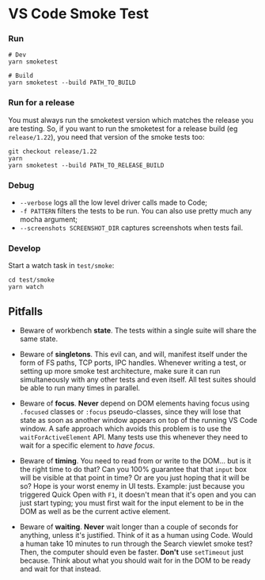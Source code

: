 # VS Code Smoke Test

### Run

```
# Dev
yarn smoketest

# Build
yarn smoketest --build PATH_TO_BUILD
```

### Run for a release

You must always run the smoketest version which matches the release you are testing. So, if you want to run the smoketest for a release build (eg `release/1.22`), you need that version of the smoke tests too:

```
git checkout release/1.22
yarn
yarn smoketest --build PATH_TO_RELEASE_BUILD
```

### Debug

- `--verbose` logs all the low level driver calls made to Code;
- `-f PATTERN` filters the tests to be run. You can also use pretty much any mocha argument;
- `--screenshots SCREENSHOT_DIR` captures screenshots when tests fail.

### Develop

Start a watch task in `test/smoke`:

```
cd test/smoke
yarn watch
```

## Pitfalls

- Beware of workbench **state**. The tests within a single suite will share the same state.

- Beware of **singletons**. This evil can, and will, manifest itself under the form of FS paths, TCP ports, IPC handles. Whenever writing a test, or setting up more smoke test architecture, make sure it can run simultaneously with any other tests and even itself.	All test suites should be able to run many times in parallel.

- Beware of **focus**. **Never** depend on DOM elements having focus using `.focused` classes or `:focus` pseudo-classes, since they will lose that state as soon as another window appears on top of the running VS Code window. A safe approach which avoids this problem is to use the `waitForActiveElement` API. Many tests use this whenever they need to wait for a specific element to _have focus_.

- Beware of **timing**. You need to read from or write to the DOM... but is it the right time to do that? Can you 100% guarantee that that `input` box will be visible at that point in time? Or are you just hoping that it will be so? Hope is your worst enemy in UI tests. Example: just because you triggered Quick Open with `F1`, it doesn't mean that it's open and you can just start typing; you must first wait for the input element to be in the DOM as well as be the current active element.

- Beware of **waiting**. **Never** wait longer than a couple of seconds for anything, unless it's justified. Think of it as a human using Code. Would a human take 10 minutes to run through the Search viewlet smoke test? Then, the computer should even be faster. **Don't** use `setTimeout` just because. Think about what you should wait for in the DOM to be ready and wait for that instead.
